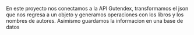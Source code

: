 En este proyecto nos conectamos a la API Gutendex, transformamos el json que nos regresa a un objeto y generamos operaciones con los libros y los nombres de autores. Asimismo guardamos la informacion en una base de datos
